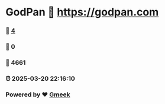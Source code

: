 # GodPan :link: https://godpan.com 
### :page_facing_up: [4](https://godpan.com/tag.html) 
### :speech_balloon: 0 
### :hibiscus: 4661 
### :alarm_clock: 2025-03-20 22:16:10 
### Powered by :heart: [Gmeek](https://github.com/Meekdai/Gmeek)
